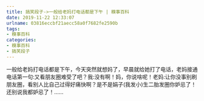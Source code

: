 ```yaml
---
title: 搞笑段子->一般给老妈打电话都是下午 | 糗事百科
date: 2019-11-22 12:33:07
urlname: 03816eccbf21aecc58a0f7682fe2590b
tags: 
- 糗事百科
categories:
- 糗事百科
- 搞笑段子
---
```

一般给老妈打电话都是下午，今天突然就想妈了，早晨就给她打了电话，老妈接通电话第一句:又看朋友圈难受了吧？我:没有啊！妈，你说啥呢！老妈:让你没事别刷朋友圈，看别人比自己过得好痛快啊？是不是娟子(我发小)生二胎发圈你妒忌了！还别说我都妒忌了！……


